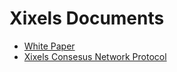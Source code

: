# Xixels Documents

- [White Paper](whitepaper.md)
- [Xixels Consesus Network Protocol](protocol/index.md)